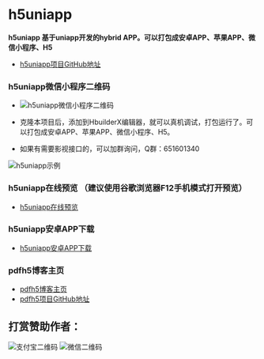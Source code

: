 # h5uniapp

**h5uniapp 基于uniapp开发的hybrid APP。可以打包成安卓APP、苹果APP、微信小程序、H5**
- [h5uniapp项目GitHub地址](https://github.com/gjTool/h5uniapp) 
### h5uniapp微信小程序二维码

-  ![h5uniapp微信小程序二维码](https://www.gjtool.cn/download/h5uniapp_weixin.jpg)

- 克隆本项目后，添加到HbuilderX编辑器，就可以真机调试，打包运行了。可以打包成安卓APP、苹果APP、微信小程序、H5。

- 如果有需要影视接口的，可以加群询问，Q群：651601340



![h5uniapp示例](https://www.gjtool.cn/download/h5uniapp.gif)


### h5uniapp在线预览 （建议使用谷歌浏览器F12手机模式打开预览）

- [h5uniapp在线预览 ](https://www.gjtool.cn/h5/index.html)  


### h5uniapp安卓APP下载

- [h5uniapp安卓APP下载](https://www.gjtool.cn/download/h5uniapp.apk)  





### pdfh5博客主页

- [pdfh5博客主页](https://www.gjtool.cn/)  
- [pdfh5项目GitHub地址](https://github.com/gjTool/pdfh5)  

## 打赏赞助作者：
![支付宝二维码](https://www.gjtool.cn/download/zfb.jpg) ![微信二维码](https://www.gjtool.cn/download/wx.jpg)

